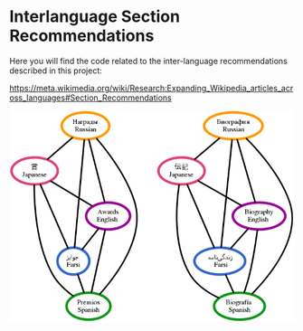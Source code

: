 # Interlanguage Section Recommendations

Here you will find the code related to the inter-language recommendations described in this project:

https://meta.wikimedia.org/wiki/Research:Expanding_Wikipedia_articles_across_languages#Section_Recommendations

![Learning alignments](https://github.com/digitalTranshumant/wmf-interlanguage/blob/master/ExamplesGraph.png)
